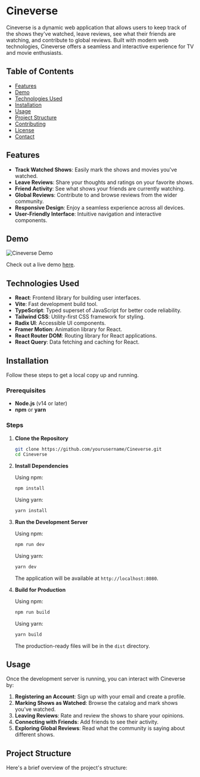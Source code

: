 # Cineverse

Cineverse is a dynamic web application that allows users to keep track of the shows they've watched, leave reviews, see what their friends are watching, and contribute to global reviews. Built with modern web technologies, Cineverse offers a seamless and interactive experience for TV and movie enthusiasts.

## Table of Contents

- [Features](#features)
- [Demo](#demo)
- [Technologies Used](#technologies-used)
- [Installation](#installation)
- [Usage](#usage)
- [Project Structure](#project-structure)
- [Contributing](#contributing)
- [License](#license)
- [Contact](#contact)

## Features

- **Track Watched Shows**: Easily mark the shows and movies you've watched.
- **Leave Reviews**: Share your thoughts and ratings on your favorite shows.
- **Friend Activity**: See what shows your friends are currently watching.
- **Global Reviews**: Contribute to and browse reviews from the wider community.
- **Responsive Design**: Enjoy a seamless experience across all devices.
- **User-Friendly Interface**: Intuitive navigation and interactive components.

## Demo

![Cineverse Demo](./assets/demo.gif)

Check out a live demo [here](https://cineverse.vercel.app/).

## Technologies Used

- **React**: Frontend library for building user interfaces.
- **Vite**: Fast development build tool.
- **TypeScript**: Typed superset of JavaScript for better code reliability.
- **Tailwind CSS**: Utility-first CSS framework for styling.
- **Radix UI**: Accessible UI components.
- **Framer Motion**: Animation library for React.
- **React Router DOM**: Routing library for React applications.
- **React Query**: Data fetching and caching for React.

## Installation

Follow these steps to get a local copy up and running.

### Prerequisites

- **Node.js** (v14 or later)
- **npm** or **yarn**

### Steps

1. **Clone the Repository**

   ```bash
   git clone https://github.com/yourusername/Cineverse.git
   cd Cineverse
   ```

2. **Install Dependencies**

   Using npm:

   ```bash
   npm install
   ```

   Using yarn:

   ```bash
   yarn install
   ```

3. **Run the Development Server**

   Using npm:

   ```bash
   npm run dev
   ```

   Using yarn:

   ```bash
   yarn dev
   ```

   The application will be available at `http://localhost:8080`.

4. **Build for Production**

   Using npm:

   ```bash
   npm run build
   ```

   Using yarn:

   ```bash
   yarn build
   ```

   The production-ready files will be in the `dist` directory.

## Usage

Once the development server is running, you can interact with Cineverse by:

1. **Registering an Account**: Sign up with your email and create a profile.
2. **Marking Shows as Watched**: Browse the catalog and mark shows you've watched.
3. **Leaving Reviews**: Rate and review the shows to share your opinions.
4. **Connecting with Friends**: Add friends to see their activity.
5. **Exploring Global Reviews**: Read what the community is saying about different shows.

## Project Structure

Here's a brief overview of the project's structure:
